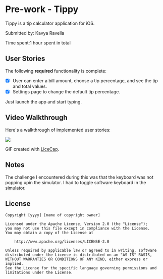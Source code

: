 # Pre-work - Tippy

Tippy is a tip calculator application for iOS.

Submitted by: Kavya Ravella

Time spent:1 hour spent in total

## User Stories

The following **required** functionality is complete:

* [x] User can enter a bill amount, choose a tip percentage, and see the tip and total values.
* [x] Settings page to change the default tip percentage.

Just launch the app and start typing.

## Video Walkthrough

Here's a walkthrough of implemented user stories:

![](https://i.imgur.com/PXT7yZV.gif)


GIF created with [LiceCap](http://www.cockos.com/licecap/).

## Notes

The challenge I encountered during this was that the keyboard was not popping upin the simulator. I had to toggle software keyboard in the simulator.

## License

    Copyright [yyyy] [name of copyright owner]

    Licensed under the Apache License, Version 2.0 (the "License");
    you may not use this file except in compliance with the License.
    You may obtain a copy of the License at

        http://www.apache.org/licenses/LICENSE-2.0

    Unless required by applicable law or agreed to in writing, software
    distributed under the License is distributed on an "AS IS" BASIS,
    WITHOUT WARRANTIES OR CONDITIONS OF ANY KIND, either express or implied.
    See the License for the specific language governing permissions and
    limitations under the License.
